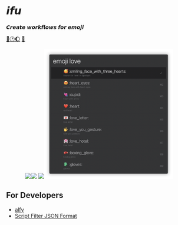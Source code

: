 # 𝙞𝙛𝙪

𝘾𝙧𝙚𝙖𝙩𝙚 𝙬𝙤𝙧𝙠𝙛𝙡𝙤𝙬𝙨 𝙛𝙤𝙧 𝙚𝙢𝙤𝙟𝙞

[🍿️](/packages/popcron/README.md)[🕑](/packages/daydayup/README.md)[🌔](/packages/lunar/README.md) [🥰](/packages/emoji/README.md)

<div align='center'>

<a><img src='./screenshots/popcron.gif' width='350' /></a><a><img src='./screenshots/daydayup.gif' width='350' /></a> <a><img src='./screenshots/lunar.jpg' width='350' /></a><a><img src='./screenshots/emoji.png' width='350' /></a>

</div>


## For Developers

- [alfy](https://github.com/sindresorhus/alfy)
- [Script Filter JSON Format](https://www.alfredapp.com/help/workflows/inputs/script-filter/json/)
